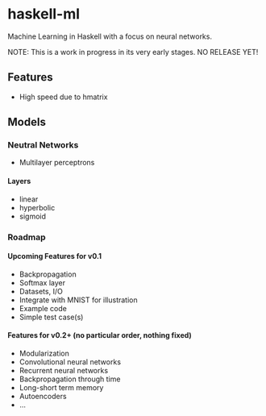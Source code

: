 # haskell-ml
Machine Learning in Haskell with a focus on neural networks.

NOTE: This is a work in progress in its very early stages. NO RELEASE YET!

## Features
* High speed due to hmatrix

## Models

### Neutral Networks
* Multilayer perceptrons

#### Layers
* linear
* hyperbolic
* sigmoid

### Roadmap

#### Upcoming Features for v0.1
* Backpropagation
* Softmax layer
* Datasets, I/O
* Integrate with MNIST for illustration
* Example code
* Simple test case(s)

#### Features for v0.2+ (no particular order, nothing fixed)
* Modularization
* Convolutional neural networks
* Recurrent neural networks
* Backpropagation through time
* Long-short term memory
* Autoencoders
* ...
